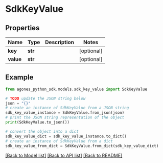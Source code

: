 # SdkKeyValue


## Properties

Name | Type | Description | Notes
------------ | ------------- | ------------- | -------------
**key** | **str** |  | [optional] 
**value** | **str** |  | [optional] 

## Example

```python
from agones_python_sdk.models.sdk_key_value import SdkKeyValue

# TODO update the JSON string below
json = "{}"
# create an instance of SdkKeyValue from a JSON string
sdk_key_value_instance = SdkKeyValue.from_json(json)
# print the JSON string representation of the object
print(SdkKeyValue.to_json())

# convert the object into a dict
sdk_key_value_dict = sdk_key_value_instance.to_dict()
# create an instance of SdkKeyValue from a dict
sdk_key_value_from_dict = SdkKeyValue.from_dict(sdk_key_value_dict)
```
[[Back to Model list]](../README.md#documentation-for-models) [[Back to API list]](../README.md#documentation-for-api-endpoints) [[Back to README]](../README.md)


